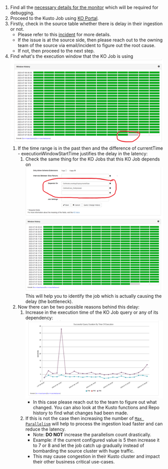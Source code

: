 1. Find all the [necessary details for the monitor](FindAllDetailsForTheFailingMonitor.md) which will be required for debugging.
1. Proceed to the Kusto Job using [KO Portal](https://kustoorchestrator.azcompute.com/).
1. Firstly, check in the source table whether there is delay in their ingestion or not.<br/> 				
   - Please refer to this [incident](https://portal.microsofticm.com/imp/v3/incidents/details/403963957/home) for more details.<br/>
   - If the issue is at the source side, then please reach out to the owning team of the source via email/incident to figure out the root cause.<br/>
   - If not, then proceed to the next step.<br/>
1. Find what's the execution window that the KO Job is using
	![alt text](media/KOJob.WindowHistory.png)
	1. If the time range is in the past then and the difference of currentTime - executionWindowStartTime justifies the delay in the latency:
		1. Check the same thing for the KO Jobs that this KO Job depends on
		![alt text](media/KOJob.DependsOn.png)
		This will help you to identify the job which is actually causing the delay (the bottleneck).
	1. Now there can be two possible reasons behind this delay:
		1. Increase in the execution time of the KO Job query or any of its dependency:
		   ![alt text](media/KOJob.QueryDuration.png)
			- In this case please reach out to the team to figure out what changed. You can also look at the Kusto functions and Repo history to find what changes had been made.
		1. If this is not the case then increasing the number of [`Max Parallelism`](https://eng.ms/docs/products/kusto/orchestrator/concepts/maxparallelism)
		  will help to process the ingestion load faster and can reduce the latency. 
			- Note: **DO NOT** increase the parallelism count drastically.
			- Example: if the current configured value is 5 then increase it to 7 or 8 and let the job catch up gradually instead of bombarding the source cluster with huge traffic.
			- This may cause congestion in their Kusto cluster and impact their other business critical use-cases. 